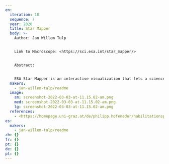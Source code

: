 ```yaml
---
en:
  iteration: 18
  sequence: 7
  year: 2020
  title: Star Mapper
  body: >-
    Author: Jan Willem Tulp 


    Link to Macroscope: <https://sci.esa.int/star_mapper/> 


    Abstract:


    ESA Star Mapper is an interactive visualization that lets a science interested audience explore what you can find in a star map. The data used for this visualization is based on the Hipparcos mission, which has measured the details of over 100.000 stars, at the time the largest such a collection of data about stars. The project was conceived as a stepping stone to a follow up mission, Gaia, in which measurements of 1.5 billion stars have been collected. The visualization allows users to interactively explore various measurements of more than  60.000 of the full dataset, including a real-time sped up simulation of stellar motion in the browser.
  makers:
    - jan-willem-tulp/readme
  image:
    sm: screenshot-2022-03-03-at-11.15.02-am.png
    med: screenshot-2022-03-03-at-11.15.02-am.png
    lg: screenshot-2022-03-03-at-11.15.02-am.png
  references:
    - <https://homepage.uni-graz.at/de/philipp.hofeneder/habilitationsprojekt-a-cartography-of-translation/>
es:
  makers:
    - jan-willem-tulp/readme
zh: {}
fr: {}
pt: {}
de: {}
pl: {}
---
```

